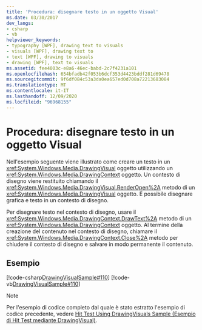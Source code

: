 ```yaml
---
title: 'Procedura: disegnare testo in un oggetto Visual'
ms.date: 03/30/2017
dev_langs:
- csharp
- vb
helpviewer_keywords:
- typography [WPF], drawing text to visuals
- visuals [WPF], drawing text to
- text [WPF], drawing to visuals
- drawing [WPF], text to visuals
ms.assetid: fee4003c-e8a6-46ec-babd-2c7f4231a101
ms.openlocfilehash: 654bfadb42f053b6dcf353d4423bddf281d69478
ms.sourcegitcommit: 9f6df084c53a3da0ea657ed0d708a72213683084
ms.translationtype: MT
ms.contentlocale: it-IT
ms.lasthandoff: 12/09/2020
ms.locfileid: "96968155"
---
```

# <a name="how-to-draw-text-to-a-visual"></a>Procedura: disegnare testo in un oggetto Visual
Nell'esempio seguente viene illustrato come creare un testo in un <xref:System.Windows.Media.DrawingVisual> oggetto utilizzando un <xref:System.Windows.Media.DrawingContext> oggetto. Un contesto di disegno viene restituito chiamando il <xref:System.Windows.Media.DrawingVisual.RenderOpen%2A> metodo di un <xref:System.Windows.Media.DrawingVisual> oggetto. È possibile disegnare grafica e testo in un contesto di disegno.  
  
 Per disegnare testo nel contesto di disegno, usare il <xref:System.Windows.Media.DrawingContext.DrawText%2A> metodo di un <xref:System.Windows.Media.DrawingContext> oggetto. Al termine della creazione del contenuto nel contesto di disegno, chiamare il <xref:System.Windows.Media.DrawingContext.Close%2A> metodo per chiudere il contesto di disegno e salvare in modo permanente il contenuto.  
  
## <a name="example"></a>Esempio  
 [!code-csharp[DrawingVisualSample#110](~/samples/snippets/csharp/VS_Snippets_Wpf/DrawingVisualSample/CSharp/Window1.xaml.cs#110)]
 [!code-vb[DrawingVisualSample#110](~/samples/snippets/visualbasic/VS_Snippets_Wpf/DrawingVisualSample/visualbasic/window1.xaml.vb#110)]  
  
> [!NOTE]
> Per l'esempio di codice completo dal quale è stato estratto l'esempio di codice precedente, vedere [Hit Test Using DrawingVisuals Sample (Esempio di Hit Test mediante DrawingVisual)](https://github.com/Microsoft/WPF-Samples/tree/master/Visual%20Layer/DrawingVisual).
